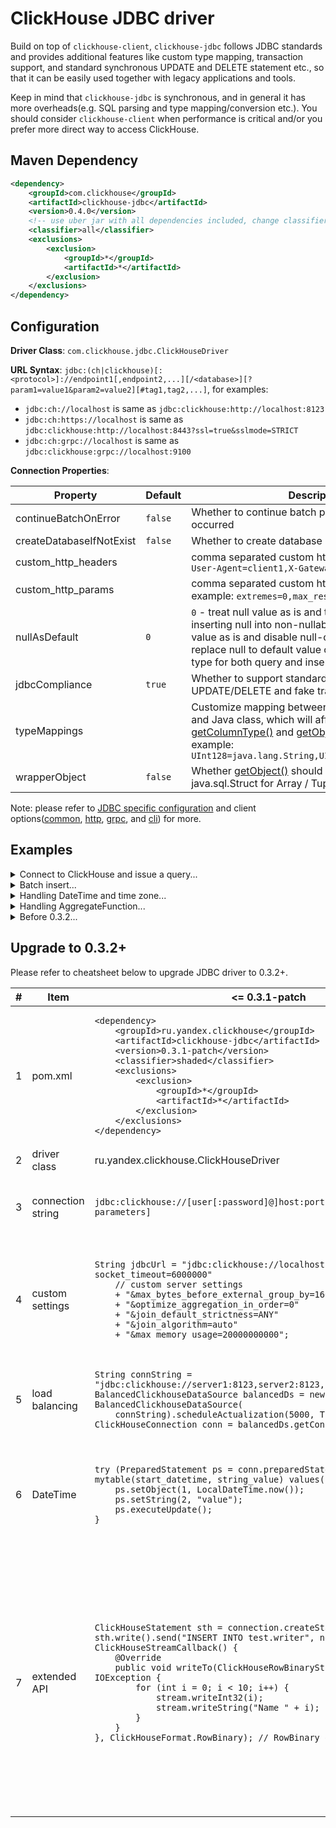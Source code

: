 # ClickHouse JDBC driver

Build on top of `clickhouse-client`, `clickhouse-jdbc` follows JDBC standards and provides additional features like custom type mapping, transaction support, and standard synchronous UPDATE and DELETE statement etc., so that it can be easily used together with legacy applications and tools.

Keep in mind that `clickhouse-jdbc` is synchronous, and in general it has more overheads(e.g. SQL parsing and type mapping/conversion etc.). You should consider `clickhouse-client` when performance is critical and/or you prefer more direct way to access ClickHouse.

## Maven Dependency

```xml
<dependency>
    <groupId>com.clickhouse</groupId>
    <artifactId>clickhouse-jdbc</artifactId>
    <version>0.4.0</version>
    <!-- use uber jar with all dependencies included, change classifier to http for smaller jar -->
    <classifier>all</classifier>
    <exclusions>
        <exclusion>
            <groupId>*</groupId>
            <artifactId>*</artifactId>
        </exclusion>
    </exclusions>
</dependency>
```

## Configuration

**Driver Class**: `com.clickhouse.jdbc.ClickHouseDriver`

**URL Syntax**: `jdbc:(ch|clickhouse)[:<protocol>]://endpoint1[,endpoint2,...][/<database>][?param1=value1&param2=value2][#tag1,tag2,...]`, for examples:

- `jdbc:ch://localhost` is same as `jdbc:clickhouse:http://localhost:8123`
- `jdbc:ch:https://localhost` is same as `jdbc:clickhouse:http://localhost:8443?ssl=true&sslmode=STRICT`
- `jdbc:ch:grpc://localhost` is same as `jdbc:clickhouse:grpc://localhost:9100`

**Connection Properties**:

| Property                 | Default | Description                                                                                                                                                                                                                                                                                                                                                                                                                |
| ------------------------ | ------- | -------------------------------------------------------------------------------------------------------------------------------------------------------------------------------------------------------------------------------------------------------------------------------------------------------------------------------------------------------------------------------------------------------------------------- |
| continueBatchOnError     | `false` | Whether to continue batch processing when error occurred                                                                                                                                                                                                                                                                                                                                                                   |
| createDatabaseIfNotExist | `false` | Whether to create database if it does not exist                                                                                                                                                                                                                                                                                                                                                                            |
| custom_http_headers      |         | comma separated custom http headers, for example: `User-Agent=client1,X-Gateway-Id=123`                                                                                                                                                                                                                                                                                                                                    |
| custom_http_params       |         | comma separated custom http query parameters, for example: `extremes=0,max_result_rows=100`                                                                                                                                                                                                                                                                                                                                |
| nullAsDefault            | `0`     | `0` - treat null value as is and throw exception when inserting null into non-nullable column; `1` - treat null value as is and disable null-check for inserting; `2` - replace null to default value of corresponding data type for both query and insert                                                                                                                                                                 |
| jdbcCompliance           | `true`  | Whether to support standard synchronous UPDATE/DELETE and fake transaction                                                                                                                                                                                                                                                                                                                                                 |
| typeMappings             |         | Customize mapping between ClickHouse data type and Java class, which will affect result of both [getColumnType()](https://docs.oracle.com/javase/8/docs/api/java/sql/ResultSetMetaData.html#getColumnType-int-) and [getObject(Class<?>)](https://docs.oracle.com/javase/8/docs/api/java/sql/ResultSet.html#getObject-java.lang.String-java.lang.Class-). For example: `UInt128=java.lang.String,UInt256=java.lang.String` |
| wrapperObject            | `false` | Whether [getObject()](https://docs.oracle.com/javase/8/docs/api/java/sql/ResultSet.html#getObject-int-) should return java.sql.Array / java.sql.Struct for Array / Tuple.                                                                                                                                                                                                                                                  |

Note: please refer to [JDBC specific configuration](https://github.com/ClickHouse/clickhouse-jdbc/blob/main/clickhouse-jdbc/src/main/java/com/clickhouse/jdbc/JdbcConfig.java) and client options([common](https://github.com/ClickHouse/clickhouse-jdbc/blob/main/clickhouse-client/src/main/java/com/clickhouse/client/config/ClickHouseClientOption.java), [http](https://github.com/ClickHouse/clickhouse-jdbc/blob/main/clickhouse-http-client/src/main/java/com/clickhouse/client/http/config/ClickHouseHttpOption.java), [grpc](https://github.com/ClickHouse/clickhouse-jdbc/blob/main/clickhouse-grpc-client/src/main/java/com/clickhouse/client/grpc/config/ClickHouseGrpcOption.java), and [cli](https://github.com/ClickHouse/clickhouse-jdbc/blob/main/clickhouse-cli-client/src/main/java/com/clickhouse/client/cli/config/ClickHouseCommandLineOption.java)) for more.

## Examples

<details>
    <summary>Connect to ClickHouse and issue a query...</summary>

```java
String url = "jdbc:ch://my-server/system"; // use http protocol and port 8123 by default
// String url = "jdbc:ch://my-server:8443/system?ssl=true&sslmode=strict&&sslrootcert=/mine.crt";
Properties properties = new Properties();
// properties.setProperty("ssl", "true");
// properties.setProperty("sslmode", "NONE"); // NONE to trust all servers; STRICT for trusted only
ClickHouseDataSource dataSource = new ClickHouseDataSource(url, new Properties());
try (Connection conn = dataSource.getConnection("default", "password");
    Statement stmt = conn.createStatement()) {
    ResultSet rs = stmt.executeQuery("select * from numbers(50000)");
    while(rs.next()) {
        // ...
    }
}
```

</details>

<details>
    <summary>Batch insert...</summary>

Tips:

1. Use `PreparedStatement` instead of `Statement`
2. Use [input function](https://clickhouse.com/docs/en/sql-reference/table-functions/input/) whenever possible

```java
// create table mytable(id String, timestamp DateTime64(3), description Nullable(String)) engine=Memory

// 1. recommended as it performs the best
try (PreparedStatement ps = conn.prepareStatement(
    "insert into mytable select col1, col2 from input('col1 String, col2 DateTime64(3), col3 Int32')")) {
    // the column definition will be parsed so the driver knows there are 3 parameters: col1, col2 and col3
    ps.setString(1, "test"); // col1
    ps.setObject(2, LocalDateTime.now()); // col2, setTimestamp is slow and not recommended
    ps.setInt(3, 123); // col3
    ps.addBatch(); // parameters will be write into buffered stream immediately in binary format
    ...
    ps.executeBatch(); // stream everything on-hand into ClickHouse
}

// 2. easier to use but slower compare to input function
try (PreparedStatement ps = conn.prepareStatement("insert into mytable(* except (description))")) {
    // the driver will issue query "select * except (description) from mytable where 0" for type inferring
    // since description column is excluded, we know there are only two parameters: col1 and col2
    ps.setString(1, "test"); // id
    ps.setObject(2, LocalDateTime.now()); // timestamp
    ps.addBatch(); // parameters will be write into buffered stream immediately in binary format
    ...
    ps.executeBatch(); // stream everything on-hand into ClickHouse
}

// 3. not recommended as it's based on a large SQL
// Note: "insert into mytable values(?,?,?)" is treated as "insert into mytable"
try (PreparedStatement ps = conn.prepareStatement("insert into mytable values(trim(?),?,?)")) {
    ps.setString(1, "test"); // id
    ps.setObject(2, LocalDateTime.now()); // timestamp
    ps.setString(3, null); // description
    ps.addBatch(); // append parameters to the query
    ...
    ps.executeBatch(); // issue the composed query: insert into mytable values(...)(...)...(...)
}
```

</details>

<details>
    <summary>Handling DateTime and time zone...</summary>

Please to use `java.time.LocalDateTime` or `java.time.OffsetDateTime` instead of `java.sql.Timestamp`, and `java.time.LocalDate` instead of `java.sql.Date`.

```java
try (PreparedStatement ps = conn.prepareStatement("select date_time from mytable where date_time > ?")) {
    ps.setObject(2, LocalDateTime.now());
    ResultSet rs = ps.executeQuery();
    while(rs.next()) {
        LocalDateTime dateTime = (LocalDateTime) rs.getObject(1);
    }
    ...
}
```

</details>

<details>
    <summary>Handling AggregateFunction...</summary>

As of now, only `groupBitmap` is supported.

```java
// batch insert using input function
try (ClickHouseConnection conn = newConnection(props);
        Statement s = conn.createStatement();
        PreparedStatement stmt = conn.prepareStatement(
                "insert into test_batch_input select id, name, value from input('id Int32, name Nullable(String), desc Nullable(String), value AggregateFunction(groupBitmap, UInt32)')")) {
    s.execute("drop table if exists test_batch_input;"
            + "create table test_batch_input(id Int32, name Nullable(String), value AggregateFunction(groupBitmap, UInt32))engine=Memory");
    Object[][] objs = new Object[][] {
            new Object[] { 1, "a", "aaaaa", ClickHouseBitmap.wrap(1, 2, 3, 4, 5) },
            new Object[] { 2, "b", null, ClickHouseBitmap.wrap(6, 7, 8, 9, 10) },
            new Object[] { 3, null, "33333", ClickHouseBitmap.wrap(11, 12, 13) }
    };
    for (Object[] v : objs) {
        stmt.setInt(1, (int) v[0]);
        stmt.setString(2, (String) v[1]);
        stmt.setString(3, (String) v[2]);
        stmt.setObject(4, v[3]);
        stmt.addBatch();
    }
    int[] results = stmt.executeBatch();
    ...
}

// use bitmap as query parameter
try (PreparedStatement stmt = conn.prepareStatement(
    "SELECT bitmapContains(my_bitmap, toUInt32(1)) as v1, bitmapContains(my_bitmap, toUInt32(2)) as v2 from {tt 'ext_table'}")) {
    stmt.setObject(1, ClickHouseExternalTable.builder().name("ext_table")
            .columns("my_bitmap AggregateFunction(groupBitmap,UInt32)").format(ClickHouseFormat.RowBinary)
            .content(new ByteArrayInputStream(ClickHouseBitmap.wrap(1, 3, 5).toBytes()))
            .asTempTable()
            .build());
    ResultSet rs = stmt.executeQuery();
    Assert.assertTrue(rs.next());
    Assert.assertEquals(rs.getInt(1), 1);
    Assert.assertEquals(rs.getInt(2), 0);
    Assert.assertFalse(rs.next());
}
```

</details>

<details>
    <summary>Before 0.3.2...</summary>

#### **Basic**

```java
String url = "jdbc:clickhouse://localhost:8123/test";
ClickHouseProperties properties = new ClickHouseProperties();
// set connection options - see more defined in ClickHouseConnectionSettings
properties.setClientName("Agent #1");
...
// set default request options - more in ClickHouseQueryParam
properties.setSessionId("default-session-id");
...

ClickHouseDataSource dataSource = new ClickHouseDataSource(url, properties);
String sql = "select * from mytable";
Map<ClickHouseQueryParam, String> additionalDBParams = new HashMap<>();
// set request options, which will override the default ones in ClickHouseProperties
additionalDBParams.put(ClickHouseQueryParam.SESSION_ID, "new-session-id");
...
try (ClickHouseConnection conn = dataSource.getConnection();
    ClickHouseStatement stmt = conn.createStatement();
    ResultSet rs = stmt.executeQuery(sql, additionalDBParams)) {
    ...
}
```

Additionally, if you have a few instances, you can use `BalancedClickhouseDataSource`.

#### **Extended API**

In order to provide non-JDBC complaint data manipulation functionality, proprietary API exists.
Entry point for API is `ClickHouseStatement#write()` method.

1. Importing file into table

```java
import ru.yandex.clickhouse.ClickHouseStatement;
ClickHouseStatement sth = connection.createStatement();
sth
    .write() // Write API entrypoint
    .table("default.my_table") // where to write data
    .option("format_csv_delimiter", ";") // specific param
    .data(new File("/path/to/file.csv.gz"), ClickHouseFormat.CSV, ClickHouseCompression.gzip) // specify input
    .send();
```

2. Configurable send

```java
import ru.yandex.clickhouse.ClickHouseStatement;
ClickHouseStatement sth = connection.createStatement();
sth
    .write()
    .sql("INSERT INTO default.my_table (a,b,c)")
    .data(new MyCustomInputStream(), ClickHouseFormat.JSONEachRow)
    .dataCompression(ClickHouseCompression.brotli)
    .addDbParam(ClickHouseQueryParam.MAX_PARALLEL_REPLICAS, 2)
    .send();
```

3. Send data in binary formatted with custom user callback

```java
import ru.yandex.clickhouse.ClickHouseStatement;
ClickHouseStatement sth = connection.createStatement();
sth.write().send("INSERT INTO test.writer", new ClickHouseStreamCallback() {
    @Override
    public void writeTo(ClickHouseRowBinaryStream stream) throws IOException {
        for (int i = 0; i < 10; i++) {
            stream.writeInt32(i);
            stream.writeString("Name " + i);
        }
    }
},
ClickHouseFormat.RowBinary); // RowBinary or Native are supported
```

</details>

## Upgrade to 0.3.2+

Please refer to cheatsheet below to upgrade JDBC driver to 0.3.2+.

<table>
<thead>
<tr>
<th>#</th>
<th>Item</th>
<th>&lt;= 0.3.1-patch</th>
<th>&gt;= 0.3.2</th>
</tr>
</thead>
<tbody>
<tr>
<td>1</td>
<td>pom.xml</td>
<td><pre><code class="language-xml">&lt;dependency&gt;
    &lt;groupId&gt;ru.yandex.clickhouse&lt;/groupId&gt;
    &lt;artifactId&gt;clickhouse-jdbc&lt;/artifactId&gt;
    &lt;version&gt;0.3.1-patch&lt;/version&gt;
    &lt;classifier&gt;shaded&lt;/classifier&gt;
    &lt;exclusions&gt;
        &lt;exclusion&gt;
            &lt;groupId&gt;*&lt;/groupId&gt;
            &lt;artifactId&gt;*&lt;/artifactId&gt;
        &lt;/exclusion&gt;
    &lt;/exclusions&gt;
&lt;/dependency&gt;
</code></pre></td>
<td><pre><code class="language-xml">&lt;dependency&gt;
    &lt;groupId&gt;com.clickhouse&lt;/groupId&gt;
    &lt;artifactId&gt;clickhouse-jdbc&lt;/artifactId&gt;
    &lt;version&gt;0.3.2-patch11&lt;/version&gt;
    &lt;classifier&gt;all&lt;/classifier&gt;
    &lt;exclusions&gt;
        &lt;exclusion&gt;
            &lt;groupId&gt;*&lt;/groupId&gt;
            &lt;artifactId&gt;*&lt;/artifactId&gt;
        &lt;/exclusion&gt;
    &lt;/exclusions&gt;
&lt;/dependency&gt;
</code></pre></td>
</tr>
<tr>
<td>2</td>
<td>driver class</td>
<td>ru.yandex.clickhouse.ClickHouseDriver</td>
<td>com.clickhouse.jdbc.ClickHouseDriver</td>
</tr>
<tr>
<td>3</td>
<td>connection string</td>
<td><pre><code class="language-text">jdbc:clickhouse://[user[:password]@]host:port[/database][?parameters]</code></pre></td>
<td><pre><code class="language-text">jdbc:(ch|clickhouse)[:protocol]://endpoint[,endpoint][/database][?parameters][#tags]</code></pre>
<b>endpoint:</b> [protocol://]host[:port][/database][?parameters][#tags]<br/>
<b>protocol:</b> (grpc|grpcs|http|https|tcp|tcps)<br/>
</td>
</tr>
<tr>
<td>4</td>
<td>custom settings</td>
<td><pre><code class="language-java">String jdbcUrl = "jdbc:clickhouse://localhost:8123/default?socket_timeout=6000000"
    // custom server settings
    + "&max_bytes_before_external_group_by=16000000000"
    + "&optimize_aggregation_in_order=0"
    + "&join_default_strictness=ANY"
    + "&join_algorithm=auto"
    + "&max_memory_usage=20000000000"; </code></pre></td>
<td><pre><code class="language-java">String jdbcUrl = "jdbc:clickhouse://localhost/default?socket_timeout=6000000"
    // or properties.setProperty("custom_settings", "a=1,b=2,c=3")
    + "&custom_settings="
    // url encoded settings separated by comma
    + "max_bytes_before_external_group_by%3D16000000000%2C"
    + "optimize_aggregation_in_order%3D0%2C"
    + "join_default_strictness%3DANY%2C"
    + "join_algorithm%3Dauto%2C"
    + "max_memory_usage%3D20000000000"; </code></pre></td>
</tr>
<tr>
<td>5</td>
<td>load balancing</td>
<td><pre><code class="language-java">String connString = "jdbc:clickhouse://server1:8123,server2:8123,server3:8123/database";
BalancedClickhouseDataSource balancedDs = new BalancedClickhouseDataSource(
    connString).scheduleActualization(5000, TimeUnit.MILLISECONDS);
ClickHouseConnection conn = balancedDs.getConnection("default", "");
</code></pre></td>
<td><pre><code class="language-java">String connString = "jdbc:ch://server1,server2,server3/database"
    + "?load_balancing_policy=random&health_check_interval=5000&failover=2";
ClickHouseDataSource ds = new ClickHouseDataSource(connString);
ClickHouseConnection conn = ds.getConnection("default", "");
</code></pre></td>
</tr>
<tr>
<td>6</td>
<td>DateTime</td>
<td><pre><code class="language-java">try (PreparedStatement ps = conn.preparedStatement("insert into mytable(start_datetime, string_value) values(?,?)") {
    ps.setObject(1, LocalDateTime.now());
    ps.setString(2, "value");
    ps.executeUpdate();
}
</code></pre></td>
<td><pre><code class="language-java">try (PreparedStatement ps = conn.preparedStatement("insert into mytable(start_datetime, string_value) values(?,?)") {
    // resolution of DateTime32 or DateTime without scale is 1 second
    ps.setObject(1, LocalDateTime.now().truncatedTo(ChronoUnit.SECONDS));
    ps.setString(2, "value");
    ps.executeUpdate();
}
</code></pre></td>
</tr>
<tr>
<td>7</td>
<td>extended API</td>
<td><pre><code class="language-java">ClickHouseStatement sth = connection.createStatement();
sth.write().send("INSERT INTO test.writer", new ClickHouseStreamCallback() {
    @Override
    public void writeTo(ClickHouseRowBinaryStream stream) throws IOException {
        for (int i = 0; i < 10; i++) {
            stream.writeInt32(i);
            stream.writeString("Name " + i);
        }
    }
}, ClickHouseFormat.RowBinary); // RowBinary or Native are supported
</code></pre></td>
<td><pre><code class="language-java">// 0.3.2
Statement sth = connection.createStatement();
sth.unwrap(ClickHouseRequest.class).write().table("test.writer")
    .format(ClickHouseFormat.RowBinary).data(out -> {
    for (int i = 0; i < 10; i++) {
        // write data into the piped stream in current thread
        BinaryStreamUtils.writeInt32(out, i);
        BinaryStreamUtils.writeString(out, "Name " + i);
    }
}).sendAndWait();

// since 0.4
PreparedStatement ps = connection.preparedStatement("insert into test.writer format RowBinary");
ps.setObject(new ClickHouseWriter() {
@Override
public void write(ClickHouseOutputStream out) throws IOException {
for (int i = 0; i < 10; i++) {
// write data into the piped stream in current thread
BinaryStreamUtils.writeInt32(out, i);
BinaryStreamUtils.writeString(out, "Name " + i);
}
}
});
// ClickHouseWriter will be executed in a separate thread
ps.executeUpdate();
</code></pre></td>

</tr>
</tbody>
</table>
